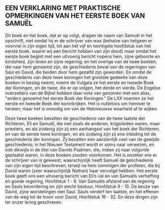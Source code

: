 ## EEN VERKLARING MET PRAKTISCHE OPMERKINGEN VAN HET EERSTE BOEK VAN SAMUËL

Dit boek en het boek, dat er op volgt, dragen de naam van Samuël in het opschrift, niet omdat hij er de schrijver van was (behalve van hetgeen er voorviel in zijn eigen tijd, tot aan het vijf en twintigste hoofdstuk van het eerste boek, waarin wij een bericht hebben van zijn dood) maar omdat het eerste boek begint met een uitvoerig bericht nopens hem, zijne geboorte en kindsheid, zijn leven en zijne regering; en het overige van de twee boeken, die naar hem genoemd zijn, de geschiedenis bevat van de regeringen van Saul en David, die beiden door hem gezalfd zijn geworden. En omdat de geschiedenis van deze twee koningen het grootste gedeelte van deze boeken in beslag neemt, noemt de Vulgata ze het eerste en tweede Boek der Koningen, en de twee, die er op volgen, het derde en vierde. 
De Engelse overzetters van de Bijbel hebben daar nota van genomen met een alias, "anders genoemd het eerste Boek der Koningen." 
De LXX noemen ze het eerste en tweede Boek der koninkrijken. Het is nutteloos om hierover te twisten; maar het is onnodig om van de Hebreeuwse waarheid af te wijken. 

Deze twee boeken bevatten de geschiedenis van de twee laatste der Richteren, Eli en Samuël, die niet zoals de anderen, krijgslieden waren, maar priesters, en als zodanig zijn zij een aanhangsel van het boek der Richteren; en van de eerste twee koningen, en als zodanig zijn zij ene inleiding tot de geschiedenis der koningen. Zij bevatten een aanzienlijk ceel van de gewijde geschiedenis; in het Nieuwe Testament wordt er soms naar verwezen, en ook dikwijls in de titel van Davids Psalmen, die, indien zij naar volgorde geplaatst waren, in deze boeken zouden voorkomen. Het is onzeker wie er de schrijver van is geweest; waarschijnlijk heeft Samuël de geschiedenis van zijn eigen tijd beschreven, terwijl na hem sommigen der profeten, die bij David waren (zeer waarschijnlijk Nathan) haar vervolgd hebben. 
Het eerste boek geeft ons een uitvoerig bericht van Eli’s val en van Samuëls verheffing en goede regering, Hoofdstuk 1 - 8. Van Samuëls afstand van de regering en Sauls bevordering en zijn slecht bestuur, Hoofdstuk 9 - 15. De keuze van David, zijne worstelingen met Saul. Sauls verderf ten laatste, en het effenen van de weg tot de troon voor David, Hoofdstuk 16 - 32. En deze dingen zijn ter onzer lering geschreven.
 
